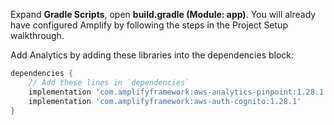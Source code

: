 Expand **Gradle Scripts**, open **build.gradle (Module: app)**. You will already have configured Amplify by following the steps in the Project Setup walkthrough.

Add Analytics by adding these libraries into the dependencies block:

```groovy
dependencies {
    // Add these lines in `dependencies`
    implementation 'com.amplifyframework:aws-analytics-pinpoint:1.28.1'
    implementation 'com.amplifyframework:aws-auth-cognito:1.28.1'
}
```
